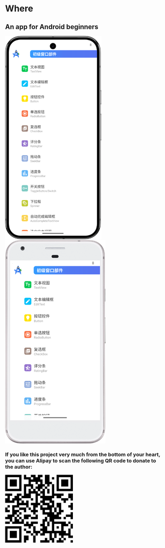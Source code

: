 # Where

## An app for Android beginners

<img src="./Screenshot_20250603_201545.png" height="660">&emsp;&emsp;&emsp;<img src="./Screenshot_20250603_201451.png" height="660">

<!-- [![Android CI](https://github.com/LiangchengJ/where/actions/workflows/android.yml/badge.svg?branch=main)](https://github.com/LiangchengJ/where/actions/workflows/android.yml) -->

### If you like this project very much from the bottom of your heart, you can use Alipay to scan the following QR code to donate to the author:

<img src="./Alipay.svg" height="220">
